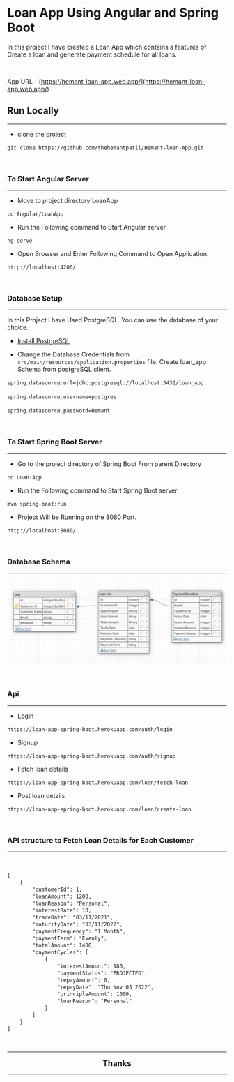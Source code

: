 # Loan App Using Angular and Spring Boot

In this project I have created a Loan App which contains a features of Create a loan and generate payment schedule for all loans.

<br>

App URL - [https://hemant-loan-app.web.app/](https://hemant-loan-app.web.app/)

## Run Locally
<hr>

- clone the project

```
git clone https://github.com/thehemantpatil/Hemant-loan-App.git
```
<br>

### To Start Angular Server
<hr>

- Move to project directory LoanApp
```
cd Angular/LoanApp
```

- Run the Following command to Start Angular server
```
ng serve
```

- Open Browser and Enter Following Command to Open Application.
```
http://localhost:4200/
```

<br>

### Database Setup
<hr>
In this Project I have Used PostgreSQL. You can use the database of your choice.

<br>

- [Install PostgreSQL](https://www.postgresql.org/download/windows/)


- Change the Database Credentials from 
`src/main/resources/application.properties` file. Create loan_app Schema from postgreSQL client.

```
spring.datasource.url=jdbc:postgresql://localhost:5432/loan_app

spring.datasource.username=postgres

spring.datasource.password=Hemant

```
<br>

### To Start Spring Boot Server
<hr>

- Go to the project directory of Spring Boot From parent Directory
```
cd Loan-App
```

- Run the Following command to Start Spring Boot server
```
mvn spring-boot:run
```

- Project Will be Running on the 8080 Port.
```
http://localhost:8080/
```
<br>

### Database Schema
<hr>

![image](/Images/DataBase_Schema.PNG)


<br>


### Api
<hr>

- Login

```
https://loan-app-spring-boot.herokuapp.com/auth/login
```

- Signup

```
https://loan-app-spring-boot.herokuapp.com/auth/signup
```

- Fetch loan details

```
https://loan-app-spring-boot.herokuapp.com/loan/fetch-loan
```

- Post loan details

```
https://loan-app-spring-boot.herokuapp.com/loan/create-loan

```
<br>

### API structure to Fetch Loan Details for Each Customer
<hr>

<br>

```
[
    {
        "customerId": 1,
        "loanAmount": 1200,
        "loanReason": "Personal",
        "interestRate": 10,
        "tradeDate": "03/11/2021",
        "maturityDate": "03/11/2022",
        "paymentFrequency": "1 Month",
        "paymentTerm": "Evenly",
        "totalAmount": 1400,
        "paymentCycles": [
            {
                "interestAmount": 180,
                "paymentStatus": "PROJECTED",
                "repayAmount": 0,
                "repayDate": "Thu Nov 03 2022",
                "principleAmount": 1000,
                "loanReason": "Personal"
            }
        ]
    }
]
```

<br>

<hr>

<div align="center">
    <span style = "font-size: 1.3em; font-weight:bold"> Thanks </span>
<div>

<hr>
